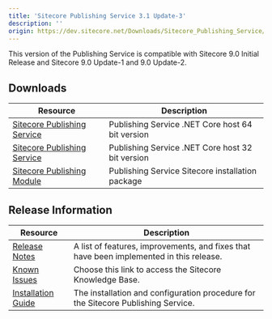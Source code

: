 ```yaml
---
title: 'Sitecore Publishing Service 3.1 Update-3'
description: ''
origin: https://dev.sitecore.net/Downloads/Sitecore_Publishing_Service/31/Sitecore_Publishing_Service_31_Update3.aspx
---
```


This version of the Publishing Service is compatible with Sitecore 9.0 Initial Release and Sitecore 9.0 Update-1 and 9.0 Update-2.

## Downloads

| Resource                                                                                                                                                                                                                             | Description                                      |
| ------------------------------------------------------------------------------------------------------------------------------------------------------------------------------------------------------------------------------------ | ------------------------------------------------ |
| [Sitecore Publishing Service](https://scdp.blob.core.windows.net/downloads/Sitecore%20Publishing%20Service/31/Sitecore%20Publishing%20Service%2031%20Update3/Secure/Sitecore%20Publishing%20Service%203.1.3%20rev.%20190424-x64.zip) | Publishing Service .NET Core host 64 bit version |
| [Sitecore Publishing Service](https://scdp.blob.core.windows.net/downloads/Sitecore%20Publishing%20Service/31/Sitecore%20Publishing%20Service%2031%20Update3/Secure/Sitecore%20Publishing%20Service%203.1.3%20rev.%20190424.zip)     | Publishing Service .NET Core host 32 bit version |
| [Sitecore Publishing Module](https://scdp.blob.core.windows.net/downloads/Sitecore%20Publishing%20Service/31/Sitecore%20Publishing%20Service%2031%20Update3/Secure/Sitecore%20Publishing%20Module%203.1.3%20rev.%20190424.zip)       | Publishing Service Sitecore installation package |

## Release Information

| Resource                                                                                                                                                                                                                    | Description                                                                             |
| --------------------------------------------------------------------------------------------------------------------------------------------------------------------------------------------------------------------------- | --------------------------------------------------------------------------------------- |
| [Release Notes](/downloads/Sitecore_Publishing_Service/31/Sitecore_Publishing_Service_31_Update3/Release_Notes)                                                                                                             | A list of features, improvements, and fixes that have been implemented in this release. |
| [Known Issues](https://kb.sitecore.net/articles/431510)                                                                                                                                                                     | Choose this link to access the Sitecore Knowledge Base.                                 |
| [Installation Guide](https://scdp.blob.core.windows.net/downloads/Sitecore%20Publishing%20Service/31/Sitecore%20Publishing%20Service%2031%20Update3/Secure/Publishing-Service-Installation-and-Configuration-Guide-313.pdf) | The installation and configuration procedure for the Sitecore Publishing Service.       |
